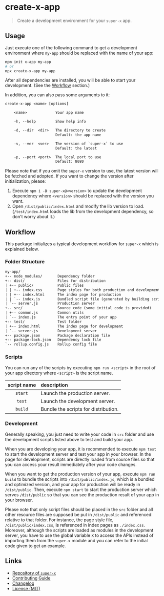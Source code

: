 # create-x-app

> Create a development environment for your `super-x` app.

## Usage

Just execute one of the following command to get a development environment where `my-app` should be replaced with the name of your app:

```bash
npm init x-app my-app
# or
npx create-x-app my-app
```

After all dependencies are installed, you will be able to start your development. (See the [Workflow](#workflow) section.)

In addition, you can also pass some arguments to it:

```txt
create-x-app <name> [options]

    <name>             Your app name

    -h, --help         Show help info

    -d, --dir  <dir>   The directory to create
                       Default: the app name

    -v, --ver  <ver>   The version of `super-x` to use
                       Default: the latest

    -p, --port <port>  The local port to use
                       Default: 8080
```

Please note that if you omit the `super-x` version to use, the latest version will be fetched and adopted. If you want to change the version after initialization, please:

1. Execute `npm i -D super-x@<version>` to update the development dependency where `<version>` should be replaced with the version you want.
2. Open `/dist/public/index.html` and modify the lib version to load. (`/test/index.html` loads the lib from the development dependency, so don't worry about it.)

## Workflow

This package initializes a typical development workflow for `super-x` which is explained below.

### Folder Structure

```txt
my-app/
+-- node_modules/       Dependency folder
+-- dist/               Files for distribution
| +-- public/           Public files
| | +-- index.css       Page styles for both production and development
| | +-- index.html      The index page for production
| | `-- index.js        Bundled script file (generated by building script)
| `-- server.js         Production server
+-- src/                Source code (some initial code is provided)
| +-- common.js         Common utils
| `-- index.js          The entry point of your app
+-- test/               Test folder
| +-- index.html        The index page for development
| `-- server.js         Development server
+-- package.json        Package declaration file
+-- package-lock.json   Dependency lock file
`-- rollup.config.js    Rollup config file
```

### Scripts

You can run any of the scripts by executing `npm run <script>` in the root of your app directory where `<script>` is the script name.

| script name | description                          |
|:-----------:|:-------------------------------------|
|   `start`   | Launch the production server.        |
|   `test`    | Launch the development server.       |
|   `build`   | Bundle the scripts for distribution. |

### Development

Generally speaking, you just need to write your code in `src` folder and use the development scripts listed above to test and build your app.

When you are developing your app, it is recommended to execute `npm test` to start the development server and test your app in your browser. In the page for development, scripts are directly loaded from source files so that you can access your result immediately after your code changes.

When you want to get the production version of your app, execute `npm run build` to bundle the scripts into `/dist/public/index.js`, which is a bundled and optimized version, and your app for production will be ready in `/dist/public`. Then, execute `npm start` to start the production server which serves `/dist/public` so that you can see the production result of your app in your browser.

Please note that only script files should be placed in the `src` folder and all other resource files are supposed be put in `/dist/public` and referenced relative to that folder. For instance, the page style file, `/dist/public/index.css`, is referenced in index pages as `./index.css`. Moreover, although the scripts are loaded as modules in the development server, you have to use the global variable `X` to access the APIs instead of importing them from the `super-x` module and you can refer to the initial code given to get an example.

## Links

- [Repository of `super-x`](https://github.com/huang2002/super-x)
- [Contributing Guide](./CONTRIBUTING.md)
- [Changelog](./CHANGELOG.md)
- [License (MIT)](./LICENSE)
